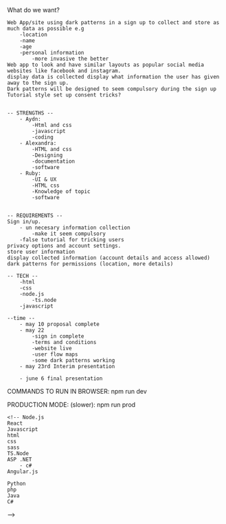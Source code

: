What do we want?

	Web App/site using dark patterns in a sign up to collect and store as much data as possible e.g
		-location
		-name
		-age
		-personal information
			-more invasive the better
	Web app to look and have similar layouts as popular social media websites like facebook and instagram.
	display data is collected display what information the user has given away to the sign up.
	Dark patterns will be designed to seem compulsory during the sign up
	Tutorial style set up consent tricks? 


	-- STRENGTHS --
		- Aydn:
			-Html and css
			-javascript
			-coding
		- Alexandra:
			-HTML and css
			-Designing
			-documentation
			-software
		- Ruby:
			-UI & UX
			-HTML css
			-Knowledge of topic
			-software


	-- REQUIREMENTS --
	Sign in/up.
		- un necesary information collection
			-make it seem compulsory
		-false tutorial for tricking users
	privacy options and account settings.
	store user information
	display collected information (account details and access allowed)
	dark patterns for permissions (location, more details)

	-- TECH --
		-html
		-css
		-node.js
			-ts.node
		-javascript

	--time -- 
		- may 10 proposal complete
		- may 22
			-sign in complete
			-terms and conditions
			-website live
			-user flow maps
			-some dark patterns working
		- may 23rd Interim presentation

		- june 6 final presentation	



COMMANDS TO RUN IN BROWSER:
npm run dev 


PRODUCTION MODE: (slower):
npm run prod





	<!-- Node.js
	React
	Javascript
	html
	css
	sass
	TS.Node
	ASP .NET
		- c#
	Angular.js

	Python
	php
	Java
	C#
 -->
